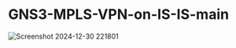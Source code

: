 # GNS3-MPLS-VPN-on-IS-IS-main
![Screenshot 2024-12-30 221801](https://github.com/user-attachments/assets/06c2cc94-73ee-48e6-9c4f-a1a4b2f0a11d)
